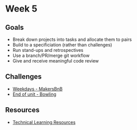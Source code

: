 # Week 5

## Goals
* Break down projects into tasks and allocate them to pairs
* Build to a specificiation (rather than challenges)
* Run stand-ups and retrospectives
* Use a branch/PR/merge git workflow
* Give and receive meaningful code review

## Challenges

* [Weekdays - MakersBnB](https://github.com/makersacademy/course/tree/master/makersbnb)
* [End of unit - Bowling](https://github.com/makersacademy/bowling-challenge-ruby)

## Resources

* [Technical Learning Resources](https://airtable.com/shrxLK3dcqRz9VssB/tblokmw6yNUO75ge6?blocks=hide)
